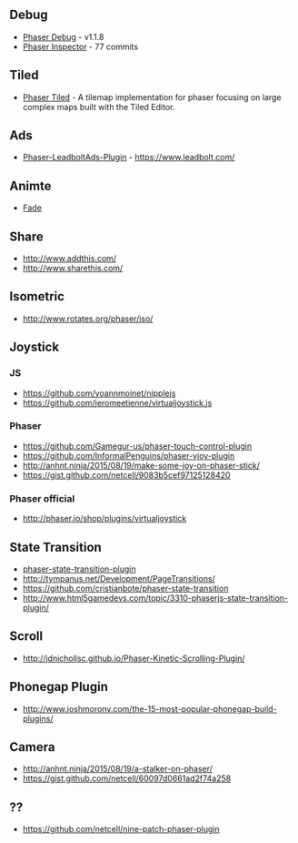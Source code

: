 ## Debug
- [Phaser Debug](https://github.com/englercj/phaser-debug) - v1.1.8
- [Phaser Inspector](https://github.com/netcell/phaser-inspector) - 77 commits

## Tiled
- [Phaser Tiled](https://github.com/englercj/phaser-tiled) - A tilemap implementation for phaser focusing on large complex maps built with the Tiled Editor.

## Ads
- [Phaser-LeadboltAds-Plugin](https://github.com/Raiper34/Phaser-LeadboltAds-Plugin) - https://www.leadbolt.com/

## Animte
- [Fade](https://github.com/satanas/phaser-fade-plugin)

## Share
- http://www.addthis.com/
- http://www.sharethis.com/

## Isometric
- http://www.rotates.org/phaser/iso/

## Joystick
### JS
- https://github.com/yoannmoinet/nipplejs
- https://github.com/jeromeetienne/virtualjoystick.js

### Phaser
- https://github.com/Gamegur-us/phaser-touch-control-plugin
- https://github.com/InformalPenguins/phaser-vjoy-plugin
- http://anhnt.ninja/2015/08/19/make-some-joy-on-phaser-stick/
- https://gist.github.com/netcell/9083b5cef97125128420

### Phaser official
- http://phaser.io/shop/plugins/virtualjoystick

## State Transition
- [phaser-state-transition-plugin](https://github.com/aaccurso/phaser-state-transition-plugin)
- http://tympanus.net/Development/PageTransitions/
- https://github.com/cristianbote/phaser-state-transition
- http://www.html5gamedevs.com/topic/3310-phaserjs-state-transition-plugin/

## Scroll
- http://jdnichollsc.github.io/Phaser-Kinetic-Scrolling-Plugin/

## Phonegap Plugin
- http://www.joshmorony.com/the-15-most-popular-phonegap-build-plugins/

## Camera
- http://anhnt.ninja/2015/08/19/a-stalker-on-phaser/
- https://gist.github.com/netcell/60097d0661ad2f74a258

## ??
- https://github.com/netcell/nine-patch-phaser-plugin
